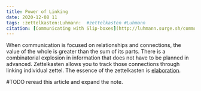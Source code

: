 ```yaml
---
title: Power of Linking
date: 2020-12-08 11
tags: :zettelkasten:Luhmann:  #zettelkasten #Luhmann 
citation: [Communicating with Slip-boxes](http://luhmann.surge.sh/communicating-with-slip-boxes)
---
```

When communication is focused on relationships and connections, the value of the whole is greater than the sum of its parts. There is a combinatorial explosion in information that does not have to be planned in advanced. Zettelkasten allows you to track those connections through linking individual zettel. The essence of the zettelkasten is [elaboration](202012131810.md).

#TODO reread this article and expand the note.
